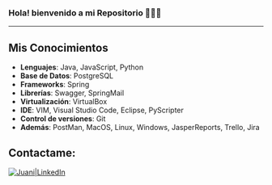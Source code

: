 ### Hola! bienvenido a mi Repositorio 👨🏻‍💻

<!--
**juaniserrano/juaniserrano** is a ✨ _special_ ✨ repository because its `README.md` (this file) appears on your GitHub profile.

Here are some ideas to get you started:

- 🔭 I’m currently working on ...
- 🌱 I’m currently learning ...
- 👯 I’m looking to collaborate on ...
- 🤔 I’m looking for help with ...
- 💬 Ask me about ...
- 📫 How to reach me: ...
- 😄 Pronouns: ...
- ⚡ Fun fact: ...
-->

---

## Mis Conocimientos
- **Lenguajes**: Java, JavaScript, Python
- **Base de Datos**: PostgreSQL
- **Frameworks**: Spring
- **Librerías**: Swagger, SpringMail
- **Virtualización**: VirtualBox
- **IDE**: VIM, Visual Studio Code, Eclipse, PyScripter
- **Control de versiones**: Git
- **Además**: PostMan, MacOS, Linux, Windows, JasperReports, Trello, Jira

## Contactame: 
[<img alt="Juani|LinkedIn" src="https://github.com/WaylonWalker/WaylonWalker/blob/main/icon/linkedin.png"/>](https://www.linkedin.com/in/juan-ignacio-serrano-luna/)
